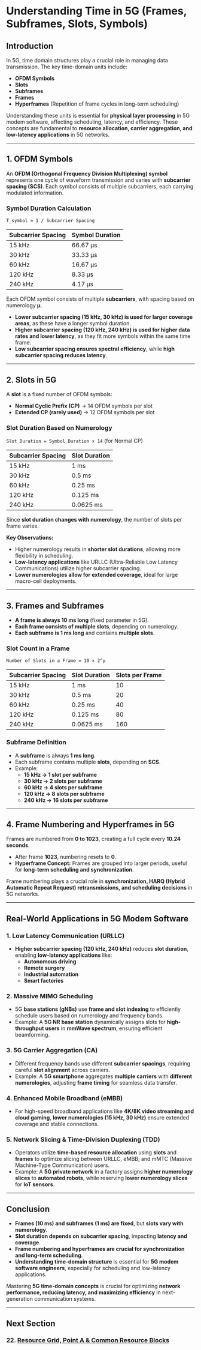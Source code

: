 # **Understanding Time in 5G (Frames, Subframes, Slots, Symbols)**

## **Introduction**
In 5G, time domain structures play a crucial role in managing data transmission. The key time-domain units include:
- **OFDM Symbols**
- **Slots**
- **Subframes**
- **Frames**
- **Hyperframes** (Repetition of frame cycles in long-term scheduling)

Understanding these units is essential for **physical layer processing** in 5G modem software, affecting scheduling, latency, and efficiency. These concepts are fundamental to **resource allocation, carrier aggregation, and low-latency applications** in 5G networks.

---

## **1. OFDM Symbols**
An **OFDM (Orthogonal Frequency Division Multiplexing) symbol** represents one cycle of waveform transmission and varies with **subcarrier spacing (SCS)**. Each symbol consists of multiple subcarriers, each carrying modulated information.

### **Symbol Duration Calculation**
```T_symbol = 1 / Subcarrier Spacing```

| Subcarrier Spacing | Symbol Duration |
|--------------------|----------------|
| 15 kHz            | 66.67 µs        |
| 30 kHz            | 33.33 µs        |
| 60 kHz            | 16.67 µs        |
| 120 kHz           | 8.33 µs         |
| 240 kHz           | 4.17 µs         |

Each OFDM symbol consists of multiple **subcarriers**, with spacing based on numerology **µ**. 

- **Lower subcarrier spacing (15 kHz, 30 kHz) is used for larger coverage areas**, as these have a longer symbol duration.
- **Higher subcarrier spacing (120 kHz, 240 kHz) is used for higher data rates and lower latency**, as they fit more symbols within the same time frame.
- **Low subcarrier spacing ensures spectral efficiency**, while **high subcarrier spacing reduces latency**.

---

## **2. Slots in 5G**
A **slot** is a fixed number of OFDM symbols:
- **Normal Cyclic Prefix (CP)** → 14 OFDM symbols per slot
- **Extended CP (rarely used)** → 12 OFDM symbols per slot

### **Slot Duration Based on Numerology**
```Slot Duration = Symbol Duration × 14``` (for Normal CP)

| Subcarrier Spacing | Slot Duration |
|--------------------|--------------|
| 15 kHz            | 1 ms         |
| 30 kHz            | 0.5 ms       |
| 60 kHz            | 0.25 ms      |
| 120 kHz           | 0.125 ms     |
| 240 kHz           | 0.0625 ms    |

Since **slot duration changes with numerology**, the number of slots per frame varies. 

**Key Observations:**
- Higher numerology results in **shorter slot durations**, allowing more flexibility in scheduling.
- **Low-latency applications** like URLLC (Ultra-Reliable Low Latency Communications) utilize higher subcarrier spacing.
- **Lower numerologies allow for extended coverage**, ideal for large macro-cell deployments.

---

## **3. Frames and Subframes**
- **A frame is always 10 ms long** (fixed parameter in 5G).
- **Each frame consists of multiple slots**, depending on numerology.
- **Each subframe is 1 ms long** and contains **multiple slots**.

### **Slot Count in a Frame**
```Number of Slots in a Frame = 10 × 2^µ```

| Subcarrier Spacing | Slot Duration | Slots per Frame |
|--------------------|--------------|-----------------|
| 15 kHz            | 1 ms         | 10              |
| 30 kHz            | 0.5 ms       | 20              |
| 60 kHz            | 0.25 ms      | 40              |
| 120 kHz           | 0.125 ms     | 80              |
| 240 kHz           | 0.0625 ms    | 160             |

### **Subframe Definition**
- A **subframe** is always **1 ms long**.
- Each subframe contains multiple **slots**, depending on **SCS**.
- Example:
  - **15 kHz → 1 slot per subframe**
  - **30 kHz → 2 slots per subframe**
  - **60 kHz → 4 slots per subframe**
  - **120 kHz → 8 slots per subframe**
  - **240 kHz → 16 slots per subframe**

---

## **4. Frame Numbering and Hyperframes in 5G**
Frames are numbered from **0 to 1023**, creating a full cycle every **10.24 seconds**.

- After frame **1023**, numbering resets to **0**.
- **Hyperframe Concept:** Frames are grouped into larger periods, useful for **long-term scheduling and synchronization**.

Frame numbering plays a crucial role in **synchronization, HARQ (Hybrid Automatic Repeat Request) retransmissions, and scheduling decisions** in 5G networks.

---

## **Real-World Applications in 5G Modem Software**
### **1. Low Latency Communication (URLLC)**
- **Higher subcarrier spacing (120 kHz, 240 kHz)** reduces **slot duration**, enabling **low-latency applications** like:
  - **Autonomous driving**
  - **Remote surgery**
  - **Industrial automation**
  - **Smart factories**

### **2. Massive MIMO Scheduling**
- 5G **base stations (gNBs)** use **frame and slot indexing** to efficiently schedule users based on numerology and frequency bands.
- Example: A **5G NR base station** dynamically assigns slots for **high-throughput users** in **mmWave spectrum**, ensuring efficient beamforming.

### **3. 5G Carrier Aggregation (CA)**
- Different frequency bands use different **subcarrier spacings**, requiring careful **slot alignment** across carriers.
- Example: A **5G smartphone** aggregates **multiple carriers** with **different numerologies**, adjusting **frame timing** for seamless data transfer.

### **4. Enhanced Mobile Broadband (eMBB)**
- For high-speed broadband applications like **4K/8K video streaming and cloud gaming**, **lower numerologies (15 kHz, 30 kHz)** ensure extended coverage and stable connections.

### **5. Network Slicing & Time-Division Duplexing (TDD)**
- Operators utilize **time-based resource allocation** using **slots** and **frames** to optimize slicing between URLLC, eMBB, and mMTC (Massive Machine-Type Communication) users.
- Example: A **5G private network** in a factory assigns **higher numerology slices** to **automated robots**, while reserving **lower numerology slices** for **IoT sensors**.

---

## **Conclusion**
- **Frames (10 ms) and subframes (1 ms) are fixed**, but **slots vary with numerology**.
- **Slot duration depends on subcarrier spacing**, impacting **latency and coverage**.
- **Frame numbering and hyperframes are crucial for synchronization and long-term scheduling**.
- **Understanding time-domain structure** is essential for **5G modem software engineers**, especially for scheduling and low-latency applications.

Mastering **5G time-domain concepts** is crucial for optimizing **network performance, reducing latency, and maximizing efficiency** in next-generation communication systems.

---
## Next Section
### 22. [Resource Grid, Point A & Common Resource Blocks](Resource_Grid_PointA_Common_Resource_Blocks.md)
